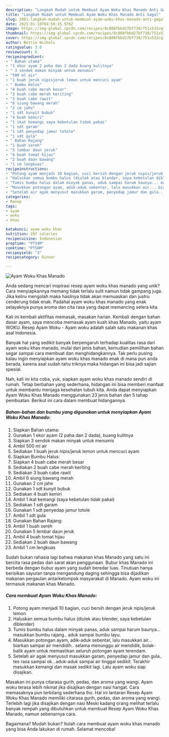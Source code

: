 ```yaml
---
description: "Langkah Mudah untuk Membuat Ayam Woku Khas Manado Anti Gagal"
title: "Langkah Mudah untuk Membuat Ayam Woku Khas Manado Anti Gagal"
slug: 2061-langkah-mudah-untuk-membuat-ayam-woku-khas-manado-anti-gagal
date: 2021-01-18T04:59:15.976Z
image: https://img-global.cpcdn.com/recipes/8c808fbbd27bf730/751x532cq70/ayam-woku-khas-manado-foto-resep-utama.jpg
thumbnail: https://img-global.cpcdn.com/recipes/8c808fbbd27bf730/751x532cq70/ayam-woku-khas-manado-foto-resep-utama.jpg
cover: https://img-global.cpcdn.com/recipes/8c808fbbd27bf730/751x532cq70/ayam-woku-khas-manado-foto-resep-utama.jpg
author: Bettie Nichols
ratingvalue: 3.8
reviewcount: 6
recipeingredient:
- " Bahan utama"
- "1 ekor ayam 2 paha dan 2 dada buang kulitnya"
- " 3 sendok makan minyak untuk menumis"
- "500 ml air"
- "1 buah jeruk nipisjeruk lemon untuk mencuci ayam"
- " Bumbu Halus"
- "4 buah cabe merah besar"
- "2 buah cabe merah keriting"
- "3 buah cabe rawit"
- "6 siung bawang merah"
- "2 cm jahe"
- "1 sdt kunyit bubuk"
- "4 buah kemiri"
- "1 ikat kemangi saya kebetulan tidak pakai"
- "1 sdt garam"
- "1 sdt penyedap jamur totole"
- "1 sdt gula"
- " Bahan Rajang"
- "1 buah sereh"
- "5 lembar daun jeruk"
- "4 buah tomat hijau"
- "2 buah daun bawang"
- "1 cm lengkuas"
recipeinstructions:
- "Potong ayam menjadi 10 bagian, cuci bersih dengan jeruk nipis/jeruk lemon"
- "Haluskan semua bumbu halus (diulek atau blender, saya kebetulan diblender)"
- "Tumis bumbu halus dalam minyak panas, aduk sampai harum baunya... masukkan bumbu rajang.. aduk sampai bumbu layu."
- "Masukkan potongan ayam, adik-aduk sebentar, lalu masukkan air... biarkan sampai air mendidih.. selama menunggu air mendidik, bolak-balik ayam untuk memastikan seluruh potongan ayam terendam."
- "Setelah air agak menyusut masukkan garam, penyedap jamur dan gula.. tes rasa sampai ok...aduk-aduk sampai air tinggal sedikit. Terakhir masukkan kemangi dan masak sedikit lagi. Lalu ayam woku siap disajikan."
categories:
- Resep
tags:
- ayam
- woku
- khas

katakunci: ayam woku khas 
nutrition: 297 calories
recipecuisine: Indonesian
preptime: "PT34M"
cooktime: "PT50M"
recipeyield: "3"
recipecategory: Dinner

---
```



![Ayam Woku Khas Manado](https://img-global.cpcdn.com/recipes/8c808fbbd27bf730/751x532cq70/ayam-woku-khas-manado-foto-resep-utama.jpg)

Anda sedang mencari inspirasi resep ayam woku khas manado yang unik? Cara menyiapkannya memang tidak terlalu sulit namun tidak gampang juga. Jika keliru mengolah maka hasilnya tidak akan memuaskan dan justru cenderung tidak enak. Padahal ayam woku khas manado yang enak selayaknya punya aroma dan cita rasa yang dapat memancing selera kita.

Kali ini kembali aktifitas memasak, masakan harian. Kembali dengan bahan dasar ayam, saya mencoba memasak ayam kuah khas Manado, yaitu ayam WOKU. Resep Ayam Woku - Ayam woku adalah salah satu makanan khas asal Indonesia.

Banyak hal yang sedikit banyak berpengaruh terhadap kualitas rasa dari ayam woku khas manado, mulai dari jenis bahan, kemudian pemilihan bahan segar sampai cara membuat dan menghidangkannya. Tak perlu pusing kalau ingin menyiapkan ayam woku khas manado enak di mana pun anda berada, karena asal sudah tahu triknya maka hidangan ini bisa jadi sajian spesial.


Nah, kali ini kita coba, yuk, siapkan ayam woku khas manado sendiri di rumah. Tetap berbahan yang sederhana, hidangan ini bisa memberi manfaat untuk membantu menjaga kesehatan tubuh kita. Anda dapat menyiapkan Ayam Woku Khas Manado menggunakan 23 jenis bahan dan 5 tahap pembuatan. Berikut ini cara dalam membuat hidangannya.

<!--inarticleads1-->

##### Bahan-bahan dan bumbu yang digunakan untuk menyiapkan Ayam Woku Khas Manado:

1. Siapkan  Bahan utama:
1. Gunakan 1 ekor ayam (2 paha dan 2 dada), buang kulitnya
1. Siapkan  3 sendok makan minyak untuk menumis
1. Ambil 500 ml air
1. Sediakan 1 buah jeruk nipis/jeruk lemon untuk mencuci ayam
1. Siapkan  Bumbu Halus:
1. Siapkan 4 buah cabe merah besar
1. Sediakan 2 buah cabe merah keriting
1. Sediakan 3 buah cabe rawit
1. Ambil 6 siung bawang merah
1. Gunakan 2 cm jahe
1. Gunakan 1 sdt kunyit bubuk
1. Sediakan 4 buah kemiri
1. Ambil 1 ikat kemangi (saya kebetulan tidak pakai)
1. Sediakan 1 sdt garam
1. Gunakan 1 sdt penyedap jamur totole
1. Ambil 1 sdt gula
1. Gunakan  Bahan Rajang:
1. Ambil 1 buah sereh
1. Gunakan 5 lembar daun jeruk
1. Ambil 4 buah tomat hijau
1. Sediakan 2 buah daun bawang
1. Ambil 1 cm lengkuas


Sudah bukan rahasia lagi bahwa makanan khas Manado yang satu ini bercita rasa pedas dan sarat akan penggunaan. Bubur khas Manado ini berbeda dengan bubur ayam yang sudah beredar luas. Tinutuan hanya berisikan sayuran tanpa mengandung daging sehingga bisa dijadikan makanan pergaulan antarkelompok masyarakat di Manado. Ayam woku ini termasuk makanan khas Manado. 

<!--inarticleads2-->

##### Cara membuat Ayam Woku Khas Manado:

1. Potong ayam menjadi 10 bagian, cuci bersih dengan jeruk nipis/jeruk lemon
1. Haluskan semua bumbu halus (diulek atau blender, saya kebetulan diblender)
1. Tumis bumbu halus dalam minyak panas, aduk sampai harum baunya... masukkan bumbu rajang.. aduk sampai bumbu layu.
1. Masukkan potongan ayam, adik-aduk sebentar, lalu masukkan air... biarkan sampai air mendidih.. selama menunggu air mendidik, bolak-balik ayam untuk memastikan seluruh potongan ayam terendam.
1. Setelah air agak menyusut masukkan garam, penyedap jamur dan gula.. tes rasa sampai ok...aduk-aduk sampai air tinggal sedikit. Terakhir masukkan kemangi dan masak sedikit lagi. Lalu ayam woku siap disajikan.


Masakan ini punya citarasa gurih, pedas, dan aroma yang wangi. Ayam woku terasa lebih nikmat jika disajikan dengan nasi hangat. Cara memasaknya pun terbilang sederhana lho. Hal ini lantaran Resep Ayam Woku Khas Manado memiliki citarasa gurih, pedas, dan aroma yang wangi. Terlebih lagi jika disajikan dengan nasi Meski kadang orang melihat terlalu banyak rempah yang dibutuhkan untuk membuat Resep Ayam Woku Khas Manado, namun sebenarnya cara. 

Bagaimana? Mudah bukan? Itulah cara membuat ayam woku khas manado yang bisa Anda lakukan di rumah. Selamat mencoba!

